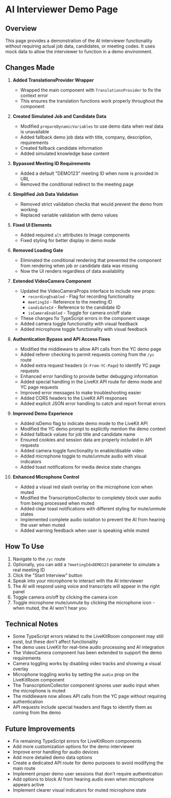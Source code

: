# AI Interviewer Demo Page

## Overview

This page provides a demonstration of the AI interviewer functionality without requiring actual job data, candidates, or meeting codes. It uses mock data to allow the interviewer to function in a demo environment.

## Changes Made

1. **Added TranslationsProvider Wrapper**
   - Wrapped the main component with `TranslationsProvider` to fix the context error
   - This ensures the translation functions work properly throughout the component

2. **Created Simulated Job and Candidate Data**
   - Modified `prepareDynamicVariables` to use demo data when real data is unavailable
   - Added fallback demo job data with title, company, description, requirements
   - Created fallback candidate information
   - Added simulated knowledge base content

3. **Bypassed Meeting ID Requirements**
   - Added a default "DEMO123" meeting ID when none is provided in URL
   - Removed the conditional redirect to the meeting page

4. **Simplified Job Data Validation**
   - Removed strict validation checks that would prevent the demo from working
   - Replaced variable validation with demo values

5. **Fixed UI Elements**
   - Added required `alt` attributes to Image components
   - Fixed styling for better display in demo mode

6. **Removed Loading Gate**
   - Eliminated the conditional rendering that prevented the component from rendering when job or candidate data was missing
   - Now the UI renders regardless of data availability

7. **Extended VideoCamera Component**
   - Updated the VideoCameraProps interface to include new props:
     - `recordingEnabled` - Flag for recording functionality
     - `meetingId` - Reference to the meeting ID
     - `candidateId` - Reference to the candidate ID
     - `isCameraEnabled` - Toggle for camera on/off state
   - These changes fix TypeScript errors in the component usage
   - Added camera toggle functionality with visual feedback
   - Added microphone toggle functionality with visual feedback

8. **Authentication Bypass and API Access Fixes**
   - Modified the middleware to allow API calls from the YC demo page
   - Added referer checking to permit requests coming from the `/yc` route
   - Added extra request headers (`X-From-YC-Page`) to identify YC page requests
   - Enhanced error handling to provide better debugging information
   - Added special handling in the LiveKit API route for demo mode and YC page requests
   - Improved error messages to make troubleshooting easier
   - Added CORS headers to the LiveKit API responses
   - Added explicit JSON error handling to catch and report format errors

9. **Improved Demo Experience**
   - Added isDemo flag to indicate demo mode to the LiveKit API
   - Modified the YC demo prompt to explicitly mention the demo context
   - Added fallback values for job title and candidate name
   - Ensured cookies and session data are properly included in API requests
   - Added camera toggle functionality to enable/disable video
   - Added microphone toggle to mute/unmute audio with visual indicators
   - Added toast notifications for media device state changes

10. **Enhanced Microphone Control**
    - Added a visual red slash overlay on the microphone icon when muted
    - Modified the TranscriptionCollector to completely block user audio from being processed when muted
    - Added clear toast notifications with different styling for mute/unmute states
    - Implemented complete audio isolation to prevent the AI from hearing the user when muted
    - Added warning feedback when user is speaking while muted

## How To Use

1. Navigate to the `/yc` route
2. Optionally, you can add a `?meetingId=DEMO123` parameter to simulate a real meeting ID
3. Click the "Start Interview" button
4. Speak into your microphone to interact with the AI interviewer
5. The AI will respond using voice and transcripts will appear in the right panel
6. Toggle camera on/off by clicking the camera icon
7. Toggle microphone mute/unmute by clicking the microphone icon - when muted, the AI won't hear you

## Technical Notes

- Some TypeScript errors related to the LiveKitRoom component may still exist, but these don't affect functionality
- The demo uses LiveKit for real-time audio processing and AI integration
- The VideoCamera component has been extended to support the demo requirements
- Camera toggling works by disabling video tracks and showing a visual overlay
- Microphone toggling works by setting the `audio` prop on the LiveKitRoom component
- The TranscriptionCollector component ignores user audio input when the microphone is muted
- The middleware now allows API calls from the YC page without requiring authentication
- API requests include special headers and flags to identify them as coming from the demo

## Future Improvements

- Fix remaining TypeScript errors for LiveKitRoom components
- Add more customization options for the demo interviewer
- Improve error handling for audio devices
- Add more detailed demo data options
- Create a dedicated API route for demo purposes to avoid modifying the main route
- Implement proper demo user sessions that don't require authentication
- Add options to block AI from hearing audio even when microphone appears active
- Implement clearer visual indicators for muted microphone state 